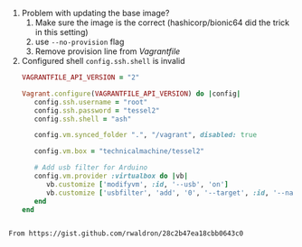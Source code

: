 1. Problem with updating the base image?
   1. Make sure the image is the correct (hashicorp/bionic64 did the trick in this setting)
   2. use `--no-provision` flag
   3. Remove provision line from *Vagrantfile*
2. Configured shell `config.ssh.shell` is invalid
   ```ruby
   VAGRANTFILE_API_VERSION = "2"

   Vagrant.configure(VAGRANTFILE_API_VERSION) do |config|
      config.ssh.username = "root"
      config.ssh.password = "tessel2" 
      config.ssh.shell = "ash"

      config.vm.synced_folder ".", "/vagrant", disabled: true

      config.vm.box = "technicalmachine/tessel2"

      # Add usb filter for Arduino
      config.vm.provider :virtualbox do |vb|
         vb.customize ['modifyvm', :id, '--usb', 'on']
         vb.customize ['usbfilter', 'add', '0', '--target', :id, '--name', 'Arduino', '--vendorid', '0x2341', '--productid', '0x0043']
      end
   end
```

From https://gist.github.com/rwaldron/28c2b47ea18cbb0643c0